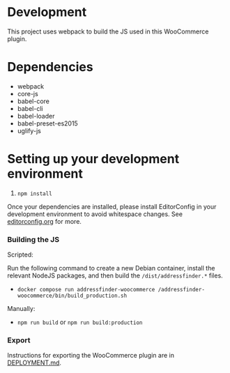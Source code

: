 # Development

This project uses webpack to build the JS used in this WooCommerce plugin.

# Dependencies
  - webpack
  - core-js
  - babel-core
  - babel-cli
  - babel-loader
  - babel-preset-es2015
  - uglify-js

# Setting up your development environment

  1. `npm install`

Once your dependencies are installed, please install EditorConfig in your development environment to avoid whitespace changes.
See [editorconfig.org](http://editorconfig.org) for more.

### Building the JS

Scripted:

Run the following command to create a new Debian container, install the relevant NodeJS
packages, and then build the `/dist/addressfinder.*` files.

 - `docker compose run addressfinder-woocommerce /addressfinder-woocommerce/bin/build_production.sh`

Manually:

 - `npm run build` or `npm run build:production`

### Export

Instructions for exporting the WooCommerce plugin are in [DEPLOYMENT.md](DEPLOYMENT.md).
